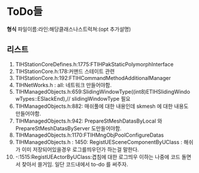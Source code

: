 # ToDo들
**형식**
파일이름:라인:해당클래스나스트럭쳐:(opt 추가설명)
## 리스트
1. TIHStationCoreDefines.h:1775:FTIHPakStaticPolymorphInterface
2. TIHStationCore.h:178:커맨드 스테이트 관련
3. TIHStationCore.h:192:FTIHCommandMethodAdditionalManager
4. TIHNetWorks.h : all: 네트워크 만들어야함.
5. TIHManagedObjects.h:659:SlidingWindowType((int8)ETIHSlidingWindowTypes::ESlackEnd),//	slidingWindowType 필요
6. TIHManagedObjects.h:882: 매쉬풀에 대한 내용인데 skmesh 에 대한 내용도 만들어야함.
7.  TIHManagedObjects.h:942: PrepareStMeshDatasByLocal 와 PrepareStMeshDatasByServer 도만들어야함.
8. TIHManagedObjects.h:1170:FTIHMngObjPoolConfigureDatas
9. TIHManagedObjects.h : 1450: RegistUESceneComponentByUClass : 해쉬가 이미 저장되어있을경우 로그를띄우던가 하는걸 말한다.
10. -:1515:RegistUEActorByUClass:겹침에 대한 로그띄우
이하는 나중에 코드 돌면서 찾아서 쓸거임. 일단 코드내에서 to-do 를 써주자.